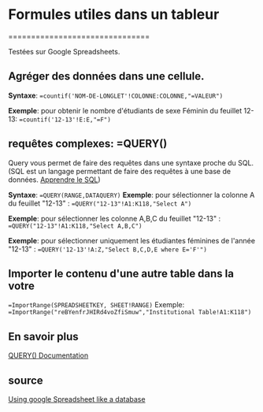 # Formules utiles dans un tableur
===============================

Testées sur Google Spreadsheets.

## Agréger des données dans une cellule.
**Syntaxe**: `=countif('NOM-DE-LONGLET'!COLONNE:COLONNE,"=VALEUR")`

**Exemple**: 
pour obtenir le nombre d'étudiants de sexe Féminin du feuillet 12-13:
`=countif('12-13'!E:E,"=F")`

## requêtes complexes: =QUERY()
Query vous permet de faire des requêtes dans une syntaxe proche du SQL. (SQL est un langage permettant de faire des requêtes à une base de données. [Apprendre le SQL](http://sqlzoo.net/wiki/Main_Page))
 
 **Syntaxe**: `=QUERY(RANGE,DATAQUERY)`
 **Exemple**: pour sélectionner la colonne A du feuillet "12-13" : 
`=QUERY("12-13"!A1:K118,"Select A")`

**Exemple**: pour sélectionner les colonne A,B,C du feuillet "12-13" : 
`=QUERY("12-13"!A1:K118,"Select A,B,C")`

**Exemple**: pour sélectionner uniquement les étudiantes féminines de l'année "12-13" : 
`=QUERY('12-13'!A:Z,"Select B,C,D,E where E='F'")`


## Importer le contenu d'une autre table dans la votre
`=ImportRange(SPREADSHEETKEY, SHEET!RANGE)`
Exemple: `=ImportRange("reBYenfrJHIRd4voZfiSmuw","Institutional Table!A1:K118")`

## En savoir plus
[QUERY() Documentation](https://support.google.com/drive/answer/3093343?hl=en&ref_topic=3105411)
## source
[Using google Spreadsheet like a database ](http://blog.ouseful.info/2010/01/19/using-google-spreadsheets-like-a-database-the-query-formula/)

